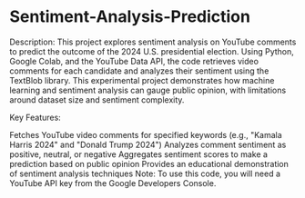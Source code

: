 # Sentiment-Analysis-Prediction
Description:
This project explores sentiment analysis on YouTube comments to predict the outcome of the 2024 U.S. presidential election. Using Python, Google Colab, and the YouTube Data API, the code retrieves video comments for each candidate and analyzes their sentiment using the TextBlob library. This experimental project demonstrates how machine learning and sentiment analysis can gauge public opinion, with limitations around dataset size and sentiment complexity.

Key Features:

Fetches YouTube video comments for specified keywords (e.g., "Kamala Harris 2024" and "Donald Trump 2024")
Analyzes comment sentiment as positive, neutral, or negative
Aggregates sentiment scores to make a prediction based on public opinion
Provides an educational demonstration of sentiment analysis techniques
Note: To use this code, you will need a YouTube API key from the Google Developers Console.
